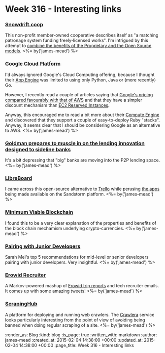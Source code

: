Week 316 - Interesting links
============================

### [Snowdrift.coop](https://snowdrift.coop/)

This non-profit member-owned cooperative describes itself as "a matching patronage system funding freely-licensed works". I'm intrigued by this attempt to [combine the benefits of the Proprietary and the Open Source models](https://snowdrift.coop/p/snowdrift/w/en/intro). <%= by('james-mead') %>


### [Google Cloud Platform](https://cloud.google.com/)

I'd always ignored Google's Cloud Computing offering, because I thought their [App Engine](https://cloud.google.com/appengine/) was limited to using only Python, Java or (more recently) Go.

However, I recently read a couple of articles saying that [Google's pricing compared favourably with that of AWS](http://www.rightscale.com/blog/cloud-cost-analysis/google-slashes-cloud-prices-google-vs-aws-price-comparison) and that they have a simpler discount mechanism than [EC2 Reserved Instances](http://aws.amazon.com/ec2/purchasing-options/reserved-instances/).

Anyway, this encouraged me to read a bit more about their [Compute Engine](https://cloud.google.com/compute/) and discovered that they support a couple of easy-to-deploy Ruby "stacks". Anyway, it seems clear that I should be considering Google as an alternative to AWS. <%= by('james-mead') %>


### [Goldman prepares to muscle in on the lending innovation designed to sideline banks](https://theconversation.com/goldman-prepares-to-muscle-in-on-the-lending-innovation-designed-to-sideline-banks-37000)

It's a bit depressing that "big" banks are moving into the P2P lending space. <%= by('james-mead') %>


### [LibreBoard](http://git.libreboard.com/libreboard/libreboard/blob/master/README.md)

I came across this open-source alternative to [Trello](https://trello.com) while perusing [the apps](https://sandstorm.io/apps/) being made available on the Sandstorm platform. <%= by('james-mead') %>


### [Minimum Viable Blockchain](https://www.igvita.com/2014/05/05/minimum-viable-block-chain/)

I found this to be a very clear explanation of the properties and benefits of the block chain mechamism underlying crypto-currencies. <%= by('james-mead') %>


### [Pairing with Junior Developers](https://devmynd.com/blog/2015-1-pairing-with-junior-developers)

Sarah Mei's top 5 recommendations for mid-level or senior developers pairing with junior developers. Very insightful. <%= by('james-mead') %>


### [Erowid Recruiter](https://twitter.com/erowidrecruiter)

A Markov-powered mashup of [Erowid trip reports](https://www.erowid.org/experiences/) and tech recruiter emails. It comes up with some amazing tweets! <%= by('james-mead') %>


### [ScrapingHub](http://scrapinghub.com/)

A platform for deploying and running web crawlers. The [Crawlera](http://scrapinghub.com/crawlera/) service looks particularly interesting from the point of view of avoiding being banned when doing regular scraping of a site. <%= by('james-mead') %>


:render_as: Blog
:kind: blog
:is_page: true
:written_with: markdown
:author: james-mead
:created_at: 2015-02-04 14:38:00 +00:00
:updated_at: 2015-02-04 14:38:00 +00:00
:page_title: Week 316 - Interesting links
